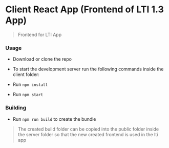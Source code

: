 
# Client React App (Frontend of LTI 1.3 App)

> Frontend for LTI App

### Usage

- Download or clone the repo 
- To start the development server run the following commands inside the client folder:

- Run `npm install`

- Run `npm start` 

### Building

- Run `npm run build` to create the bundle

> The created build folder can be copied into the public folder inside the server folder so that the new created frontend is used in the lti app